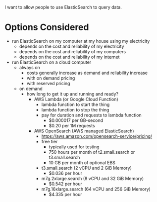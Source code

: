 I want to allow people to use ElasticSearch to query data.

# Options Considered
- run ElasticSearch on my computer at my house using my electricity
    - depends on the cost and reliability of my electricity
    - depends on the cost and reliability of my computers
    - depends on the cost and reliability of my internet
- run ElasticSearch on a cloud computer
    - always on
        - costs generally increase as demand and reliability increase
        - with on demand pricing
        - with reserved pricing
    - on demand
        - how long to get it up and running and ready?
            - AWS Lambda (or Google Cloud Function)
                - lambda function to start the thing
                - lambda function to stop the thing
                - pay for duration and requests to lambda function
                    - $0.000017 per GB-second
                    - $0.20 per 1M requests
            - AWS OpenSearch (AWS managed ElasticSearch)
                - https://aws.amazon.com/opensearch-service/pricing/
                - free tier
                    - typically used for testing
                    - 750 hours per month of t2.small.search or t3.small.search
                    - 10 GB per month of optional EBS
                - t3.small.search (2 vCPU and 2 GiB Memory)
                    - $0.036 per hour
                - m7g.2xlarge.search (8 vCPU and 32 GiB Memory)
                    - $0.542 per hour
                - m7g.16xlarge.search (64 vCPU and 256 GiB Memory)
                    - $4.335 per hour
